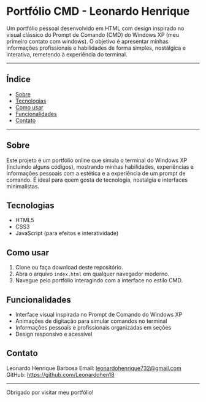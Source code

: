 # Portfólio CMD - Leonardo Henrique

Um portfólio pessoal desenvolvido em HTML com design inspirado no visual clássico do Prompt de Comando (CMD) do Windows XP (meu primeiro contato com windows). O objetivo é apresentar minhas informações profissionais e habilidades de forma simples, nostálgica e interativa, remetendo à experiência do terminal.

---

## Índice

- [Sobre](#sobre)
- [Tecnologias](#tecnologias)
- [Como usar](#como-usar)
- [Funcionalidades](#funcionalidades)
- [Contato](#contato)

---

## Sobre

Este projeto é um portfólio online que simula o terminal do Windows XP (incluindo alguns códigos), mostrando minhas habilidades, experiências e informações pessoais com a estética e a experiência de um prompt de comando. É ideal para quem gosta de tecnologia, nostalgia e interfaces minimalistas.

## Tecnologias

- HTML5
- CSS3
- JavaScript (para efeitos e interatividade)

## Como usar

1. Clone ou faça download deste repositório.
2. Abra o arquivo `index.html` em qualquer navegador moderno.
3. Navegue pelo portfólio interagindo com a interface no estilo CMD.

## Funcionalidades

- Interface visual inspirada no Prompt de Comando do Windows XP
- Animações de digitação para simular comandos no terminal
- Informações pessoais e profissionais organizadas em seções
- Design responsivo e acessível


## Contato

Leonardo Henrique Barbosa
Email: leonardohenrique732@gmail.com 
GitHub: https://github.com/Leonardohen18

---

Obrigado por visitar meu portfólio!
